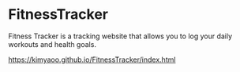 # FitnessTracker
Fitness Tracker is a tracking website that allows you to log your daily workouts and health goals.

https://kimyaoo.github.io/FitnessTracker/index.html
